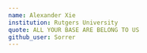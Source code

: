 ```yaml
---
name: Alexander Xie
institution: Rutgers University
quote: ALL YOUR BASE ARE BELONG TO US
github_user: Sorrer
---
```

